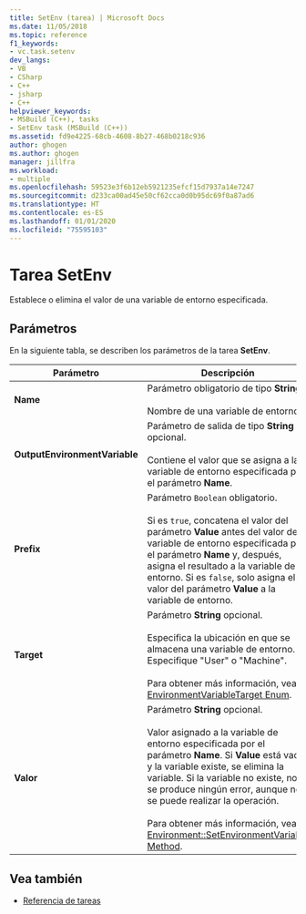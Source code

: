 ```yaml
---
title: SetEnv (tarea) | Microsoft Docs
ms.date: 11/05/2018
ms.topic: reference
f1_keywords:
- vc.task.setenv
dev_langs:
- VB
- CSharp
- C++
- jsharp
- C++
helpviewer_keywords:
- MSBuild (C++), tasks
- SetEnv task (MSBuild (C++))
ms.assetid: fd9e4225-68cb-4608-8b27-468b0218c936
author: ghogen
ms.author: ghogen
manager: jillfra
ms.workload:
- multiple
ms.openlocfilehash: 59523e3f6b12eb5921235efcf15d7937a14e7247
ms.sourcegitcommit: d233ca00ad45e50cf62cca0d0b95dc69f0a87ad6
ms.translationtype: HT
ms.contentlocale: es-ES
ms.lasthandoff: 01/01/2020
ms.locfileid: "75595103"
---
```

# <a name="setenv-task"></a>Tarea SetEnv
Establece o elimina el valor de una variable de entorno especificada.

## <a name="parameters"></a>Parámetros
 En la siguiente tabla, se describen los parámetros de la tarea **SetEnv**.

|Parámetro|Descripción|
|---------------|-----------------|
|**Name**|Parámetro obligatorio de tipo **String**.<br /><br /> Nombre de una variable de entorno.|
|**OutputEnvironmentVariable**|Parámetro de salida de tipo **String** opcional.<br /><br /> Contiene el valor que se asigna a la variable de entorno especificada por el parámetro **Name**.|
|**Prefix**|Parámetro `Boolean` obligatorio.<br /><br /> Si es `true`, concatena el valor del parámetro **Value** antes del valor de la variable de entorno especificada por el parámetro **Name** y, después, asigna el resultado a la variable de entorno. Si es `false`, solo asigna el valor del parámetro **Value** a la variable de entorno.|
|**Target**|Parámetro **String** opcional.<br /><br /> Especifica la ubicación en que se almacena una variable de entorno. Especifique "User" o "Machine".<br /><br /> Para obtener más información, vea [EnvironmentVariableTarget Enum](xref:System.EnvironmentVariableTarget).|
|**Valor**|Parámetro **String** opcional.<br /><br /> Valor asignado a la variable de entorno especificada por el parámetro **Name**. Si **Value** está vacío y la variable existe, se elimina la variable. Si la variable no existe, no se produce ningún error, aunque no se puede realizar la operación.<br /><br /> Para obtener más información, vea [Environment::SetEnvironmentVariable Method](xref:System.Environment.SetEnvironmentVariable%2A).|

## <a name="see-also"></a>Vea también
- [Referencia de tareas](../msbuild/msbuild-task-reference.md)
